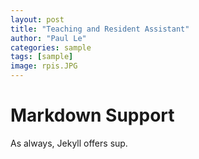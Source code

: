 ```yaml
---
layout: post
title: "Teaching and Resident Assistant"
author: "Paul Le"
categories: sample
tags: [sample]
image: rpis.JPG
---
```


# Markdown Support

As always, Jekyll offers sup.
